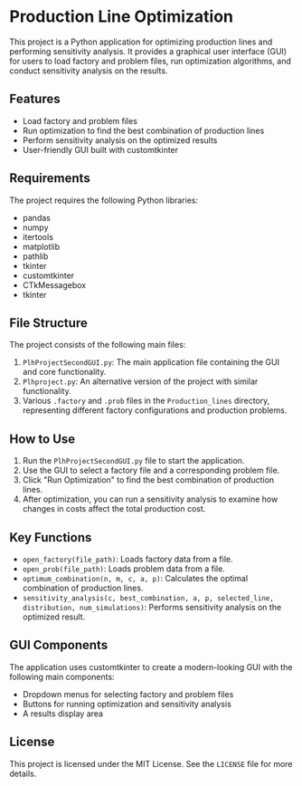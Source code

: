 # Production Line Optimization

This project is a Python application for optimizing production lines and performing sensitivity analysis. It provides a graphical user interface (GUI) for users to load factory and problem files, run optimization algorithms, and conduct sensitivity analysis on the results.

## Features

- Load factory and problem files
- Run optimization to find the best combination of production lines
- Perform sensitivity analysis on the optimized results
- User-friendly GUI built with customtkinter

## Requirements

The project requires the following Python libraries:

- pandas
- numpy
- itertools
- matplotlib
- pathlib
- tkinter
- customtkinter
- CTkMessagebox
- tkinter


## File Structure

The project consists of the following main files:

1. `PlhProjectSecondGUI.py`: The main application file containing the GUI and core functionality.
2. `Plhproject.py`: An alternative version of the project with similar functionality.
3. Various `.factory` and `.prob` files in the `Production_lines` directory, representing different factory configurations and production problems.

## How to Use

1. Run the `PlhProjectSecondGUI.py` file to start the application.
2. Use the GUI to select a factory file and a corresponding problem file.
3. Click "Run Optimization" to find the best combination of production lines.
4. After optimization, you can run a sensitivity analysis to examine how changes in costs affect the total production cost.

## Key Functions

- `open_factory(file_path)`: Loads factory data from a file.
- `open_prob(file_path)`: Loads problem data from a file.
- `optimum_combination(n, m, c, a, p)`: Calculates the optimal combination of production lines.
- `sensitivity_analysis(c, best_combination, a, p, selected_line, distribution, num_simulations)`: Performs sensitivity analysis on the optimized result.

## GUI Components

The application uses customtkinter to create a modern-looking GUI with the following main components:

- Dropdown menus for selecting factory and problem files
- Buttons for running optimization and sensitivity analysis
- A results display area

## License

This project is licensed under the MIT License. See the `LICENSE` file for more details.